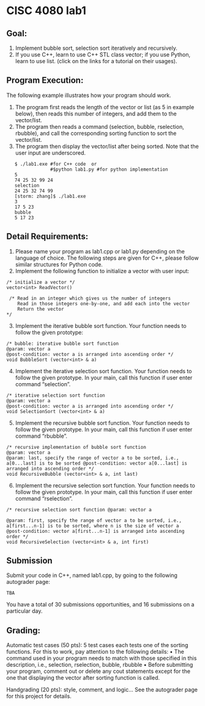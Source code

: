 # CISC 4080 lab1

## Goal:

1. Implement bubble sort, selection sort iteratively and recursively.
2. If you use C++, learn to use C++ STL class vector; if you use Python, learn to use list.
(click on the links for a tutorial on their usages).

## Program Execution:

The following example illustrates how your program should work.
1. The program first reads the length of the vector or list (as 5 in example below), then reads this number of integers, and add them to the vector/list.
2. The program then reads a command (selection, bubble, rselection, rbubble), and call the corresponding sorting function to sort the vector/list.
3. The program then display the vector/list after being sorted.
Note that the user input are underscored.
```
   $ ./lab1.exe #for C++ code  or
                #$python lab1.py #for python implementation
   5
   74 25 32 99 24
   selection
   24 25 32 74 99
   [storm: zhang]$ ./lab1.exe
   3
   17 5 23
   bubble
   5 17 23
```

## Detail Requirements:
1. Please name your program as lab1.cpp or lab1.py depending on the language of choice. The following steps are given for C++, please follow similar structures for Python code.
2. Implement the following function to initialize a vector with user input:
```
/* initialize a vector */
vector<int> ReadVector()

 /* Read in an integer which gives us the number of integers
    Read in those integers one-by-one, and add each into the vector
    Return the vector
*/
```
3. Implement the iterative bubble sort function. Your function needs to follow the given prototype:
```
/* bubble: iterative bubble sort function
@param: vector a
@post-condition: vector a is arranged into ascending order */
void BubbleSort (vector<int> & a)
```

4. Implement the iterative selection sort function. Your function needs to follow the given prototype. In your main, call this function if user enter command “selection”.
```
/* iterative selection sort function
@param: vector a
@post-condition: vector a is arranged into ascending order */
void SelectionSort (vector<int> & a)
```

5. Implement the recursive bubble sort function. Your function needs to follow the given prototype. In your main, call this function if user enter command “rbubble”.
```
/* recursive implementation of bubble sort function
@param: vector a
@param: last, specify the range of vector a to be sorted, i.e., a[0...last] is to be sorted @post-condition: vector a[0...last] is arranged into ascending order */
void RecursiveBubble (vector<int> & a, int last)
```

6. Implement the recursive selection sort function. Your function needs to follow the given prototype. In your main, call this function if user enter command “rselection”.
```
/* recursive selection sort function @param: vector a

@param: first, specify the range of vector a to be sorted, i.e., a[first...n-1] is to be sorted, where n is the size of vector a
@post-condition: vector a[first...n-1] is arranged into ascending order */
void RecursiveSelection (vector<int> & a, int first)
```

## Submission

Submit your code in C++, named lab1.cpp, by going to the following autograder page:
```
TBA
```

You have a total of 30 submissions opportunities, and 16 submissions on a particular day.


## Grading:

Automatic test cases (50 pts): 5 test cases each tests one of the sorting functions. For this to
work, pay attention to the following details:
• The command used in your program needs to match with those specified in this description, i.e., selection, rselection, bubble, rbubble
• Before submitting your program, comment out or delete any cout statements except for the one that displaying the vector after sorting function is called.

Handgrading (20 pts): style, comment, and logic...
See the autograder page for this project for details.

